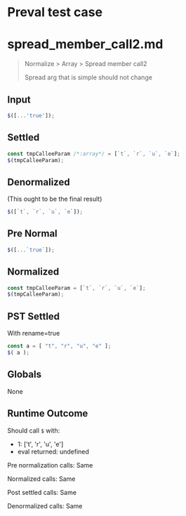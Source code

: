 # Preval test case

# spread_member_call2.md

> Normalize > Array > Spread member call2
>
> Spread arg that is simple should not change

## Input

`````js filename=intro
$([...'true']);
`````

## Settled


`````js filename=intro
const tmpCalleeParam /*:array*/ = [`t`, `r`, `u`, `e`];
$(tmpCalleeParam);
`````

## Denormalized
(This ought to be the final result)

`````js filename=intro
$([`t`, `r`, `u`, `e`]);
`````

## Pre Normal


`````js filename=intro
$([...`true`]);
`````

## Normalized


`````js filename=intro
const tmpCalleeParam = [`t`, `r`, `u`, `e`];
$(tmpCalleeParam);
`````

## PST Settled
With rename=true

`````js filename=intro
const a = [ "t", "r", "u", "e" ];
$( a );
`````

## Globals

None

## Runtime Outcome

Should call `$` with:
 - 1: ['t', 'r', 'u', 'e']
 - eval returned: undefined

Pre normalization calls: Same

Normalized calls: Same

Post settled calls: Same

Denormalized calls: Same
